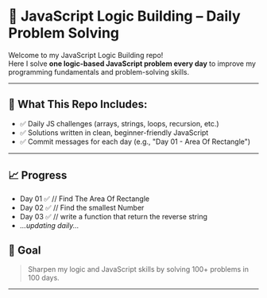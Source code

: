 # 🧠 JavaScript Logic Building – Daily Problem Solving

Welcome to my JavaScript Logic Building repo!  
Here I solve **one logic-based JavaScript problem every day** to improve my programming fundamentals and problem-solving skills.

---

## 📅 What This Repo Includes:

- ✅ Daily JS challenges (arrays, strings, loops, recursion, etc.)
- ✅ Solutions written in clean, beginner-friendly JavaScript
- ✅ Commit messages for each day (e.g., "Day 01 - Area Of Rectangle")

---

## 📈 Progress

- Day 01 ✅ // Find The Area Of Rectangle
- Day 02 ✅ // Find the smallest Number
- Day 03 ✅ // write a function that return the reverse string
- _...updating daily..._

## 🚀 Goal

> Sharpen my logic and JavaScript skills by solving 100+ problems in 100 days.

---
